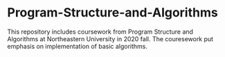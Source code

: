 # Program-Structure-and-Algorithms
This repository includes coursework from Program Structure and Algorithms at Northeastern University in 2020 fall.
The couresework put emphasis on implementation of basic algorithms.